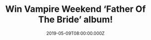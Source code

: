 ---
campaign-uuid: "c-6780e163-8fcb-4dcb-92bd-634356deaa6c"
type: "Competition"
category: "Music"
date: "2019-05-09T08:00:00.000Z"
end-date: "2019-06-09T22:59:00.000Z"
disable-form: false
is_promoted: false
has_entry_page: true
title: "Win Vampire Weekend ‘Father Of The Bride’ album!"
competition-description: "<p>After the departure of Rostam Batmanglij and a six-year\
  \ break, the New York indie-rock band, Vampire Weekend is finally back with a fourth\
  \ studio album and we have managed to get our hands on one copy to give away to\
  \ one lucky member!</p>\n<p>Want it? Click below for a chance to win.</p>\n"
hero-header: "Win Vampire Weekend ‘Father Of The Bride’ album!"
terms-confirmation: "N/A"
banner-img: "https://assets.expresslyapp.com/asset-79e04a2b-2690-4a8d-889b-d72b31d4808a.jpg"
logo-left-href: "aaa.nme.com"
logo-left-image: "https://assets.expresslyapp.com/asset-fbf88d4f-4314-43b0-bda1-e5ef736f74df.jpg"
logo-left-title: "NME AAA"
bg-image-hero: "https://assets.expresslyapp.com/asset-289028a6-b199-4de9-8d2b-bb2968cc4dbf.jpg"
bg-image-first: "https://assets.expresslyapp.com/asset-16dbc2da-3252-4c70-b5ff-f4e91598f00d.jpg"
section1-content: "<p>Produced by Ariel Rechtshaid and frontman Ezra Koenig,‘Father\
  \ Of The Bride’ is the name of the brand new album from the New York indie-rock\
  \ back, Vampire Weekend.</p>\n<p>Rich Man, Hold You Now, Spring Snow… are some of\
  \ their brand new hits we are pretty sure you wont want to miss featuring amazing\
  \ artists!</p>\n<p>Enter the draw below for a chance to win Vampire Weekend brand\
  \ new album and it could be yours! Good luck!</p>\n"
entry-title: "Win Vampire Weekend ‘Father Of The Bride’ album!"
entry-content: "<p>Enter the draw to win Vampire Weekend ‘Father Of the Bride’ album\
  \ by completing the form below before 23:59 on the 9th of June  2019.</p>\n"
has-winner: true
winner-title: "CONGRATULATIONS to Alex C. who won Vampire Weekend album!"
winner-banner: "https://assets.expresslyapp.com/asset-058e63ac-a1fa-43fa-9f17-659bc91f4c4c.jpg"
prize-description: "Vampire Weekend ‘Father Of The Bride’ album."
special-conditions: "Multiple entries are allowed up to one every day.\r\nThis competition\
  \ is also available on: http://club.expressly.io/competitons/vampire-weekend-father-of-the-bride-cd"
country-restrictions:
- "GB"
---